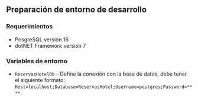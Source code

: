 ## Preparación de entorno de desarrollo

### Requerimientos

- PosgreSQL versión 16
- dotNET Framework versión 7

### Variables de entorno

- `ReservasHotelDb` - Define la conexión con la base de datos, debe tener 
el siguiente formato: 
`Host=localhost;Database=ReservasHotel;Username=postgres;Password=****`.